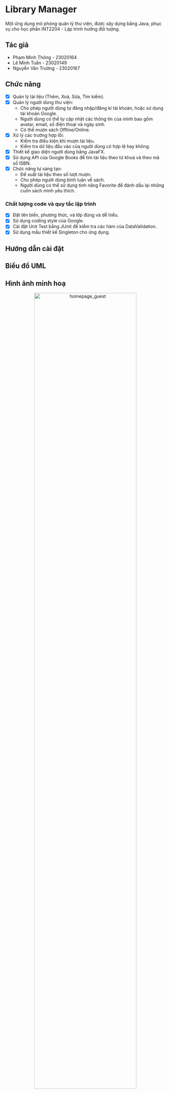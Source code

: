 # Library Manager

Một ứng dụng mô phỏng quản lý thư viện, được xây dựng bằng Java, phục vụ cho học phần INT2204 - Lập trình hướng đối tượng. 

## Tác giả
- Phạm Minh Thông - 23020164
- Lê Minh Tuấn - 23020149
- Nguyễn Văn Trường - 23020167

## Chức năng
- [x] Quản lý tài liệu (Thêm, Xoá, Sửa, Tìm kiếm).
- [x] Quản lý người dùng thư viện:
  - Cho phép người dùng tự đăng nhập/đăng kí tài khoản, hoặc sử dụng tài khoản Google.
  - Người dùng có thể tự cập nhật các thông tin của mình bao gồm avatar, email, số điện thoại và ngày sinh.
  - Có thể mượn sách Offline/Online.
- [x] Xử lý các trường hợp lỗi:
  - Kiểm tra điều kiện khi mượn tài liệu.
  - Kiểm tra dữ liệu đầu vào của người dùng có hợp lệ hay không.
- [x] Thiết kế giao diện người dùng bằng JavaFX.
- [x] Sử dụng API của Google Books để tìm tài liệu theo từ khoá và theo mã số ISBN.
- [x] Chức năng tự sáng tạo:
  - Đề xuất tài liệu theo số lượt mượn.
  - Cho phép người dùng bình luận về sách.
  - Người dùng có thể sử dụng tính năng Favorite để đánh dấu lại những cuốn sách mình yêu thích.

### Chất lượng code và quy tắc lập trình
- [x] Đặt tên biến, phương thức, và lớp đúng và dễ hiểu.
- [x] Sử dụng coding style của Google.
- [x] Cài đặt Unit Test bằng JUnit để kiểm tra các hàm của DataValidation.
- [x] Sử dụng mẫu thiết kế Singleton cho ứng dụng.

## Hướng dẫn cài đặt

## Biểu đồ UML

## Hình ảnh minh hoạ

<div style="text-align: center;">
    <img src="/res/homepage_guest.png" alt="homepage_guest" style="width: 80%; height: auto;">
    <p>Màn hình chính</p>
</div>

<div style="text-align: center;">
    <img src="/res/all_books.png" alt="all_books" style="width: 80%; height: auto;">
    <p>Xem toàn bộ sách trong thư viện</p>
</div>

<div style="text-align: center;">
    <img src="/res/all_categories.png" alt="all_categories" style="width: 80%; height: auto;">
    <p>Tìm sách theo thể loại</p>
</div>

<div style="text-align: center;">
    <img src="/res/book_add.png" alt="book_add" style="width: 80%; height: auto;">
    <p>Thêm sách</p>
</div>

<div style="text-align: center;">
    <img src="/res/book_loan.png" alt="book_loan" style="width: 80%; height: auto;">
    <p>Các lượt mượn sách của người dùng</p>
</div>

<div style="text-align: center;">
    <img src="/res/book_loan_manage.png" alt="book_loan_manage" style="width: 80%; height: auto;">
    <p>Quản lý tất cả các lượt mượn</p>
</div>

<div style="text-align: center;">
    <img src="/res/book_manage.png" alt="book_manage" style="width: 80%; height: auto;">
    <p>Quản lý các sách</p>
</div>

<div style="text-align: center;">
    <img src="/res/book_view.png" alt="book_view" style="width: 80%; height: auto;">
    <p>Xem thông tin về sách</p>
</div>

<div style="text-align: center;">
    <img src="/res/categories_manage.png" alt="categories_manage" style="width: 80%; height: auto;">
    <p>Quản lý các loại sách</p>
</div>

<div style="text-align: center;">
    <img src="/res/comments.png" alt="comments" style="width: 80%; height: auto;">
    <p>Bình luận về sách</p>
</div>

<div style="text-align: center;">
    <img src="/res/favorite.png" alt="favorite" style="width: 80%; height: auto;">
    <p>Xem các sách yêu thích</p>
</div>

<div style="text-align: center;">
    <img src="/res/login.png" alt="login" style="width: 80%; height: auto;">
    <p>Đăng nhập</p>
</div>

<div style="text-align: center;">
    <img src="/res/register.png" alt="register" style="width: 80%; height: auto;">
    <p>Đăng ký</p>
</div>

<div style="text-align: center;">
    <img src="/res/user_manage.png" alt="user_manage" style="width: 80%; height: auto;">
    <p>Quản lý người dùng</p>
</div>

<div style="text-align: center;">
    <img src="/res/user_add.png" alt="user_add" style="width: 50%; height: auto;">
    <p>Thêm tài khoản</p>
</div>
